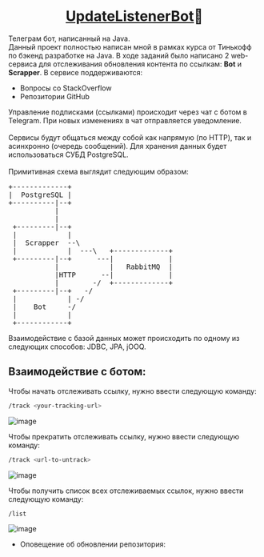 <h1 align="center"><a href=https://t.me/UpdateListenerBot>UpdateListenerBot</a>&#x1F916;</h1>

Телеграм бот, написанный на Java. \
Данный проект полностью написан мной в рамках курса от Тинькофф по бэкенд разработке на Java. В ходе заданий было написано 2
web-сервиса для отслеживания обновления контента по ссылкам: <b>Bot</b> и <b>Scrapper</b>. В сервисе поддерживаются:
<ul>
  <li>Вопросы со StackOverflow</li>
  <li>Репозитории GitHub</li>
</ul>

Управление подписками (ссылками) происходит через чат с ботом в Telegram. При новых изменениях в чат отправляется уведомление. \
\
Сервисы будут общаться между собой как напрямую (по HTTP), так и асинхронно (очередь сообщений). Для хранения данных будет использоваться СУБД PostgreSQL. \
\
Примитивная схема выглядит следующим образом:

<pre class="ql-syntax" spellcheck="false">+-------------+&nbsp;&nbsp;&nbsp;&nbsp;&nbsp;&nbsp;&nbsp;&nbsp;&nbsp;&nbsp;&nbsp;&nbsp;&nbsp;&nbsp;&nbsp;&nbsp;&nbsp;&nbsp;&nbsp;&nbsp;&nbsp;&nbsp; &nbsp;
|&nbsp; PostgreSQL |&nbsp;&nbsp;&nbsp;&nbsp;&nbsp;&nbsp;&nbsp;&nbsp;&nbsp;&nbsp;&nbsp;&nbsp;&nbsp;&nbsp;&nbsp;&nbsp;&nbsp;&nbsp;&nbsp;&nbsp;&nbsp;&nbsp; &nbsp;
+----------|--+&nbsp;&nbsp;&nbsp;&nbsp;&nbsp;&nbsp;&nbsp;&nbsp;&nbsp;&nbsp;&nbsp;&nbsp;&nbsp;&nbsp;&nbsp;&nbsp;&nbsp;&nbsp;&nbsp;&nbsp;&nbsp;&nbsp; &nbsp;
&nbsp;&nbsp;&nbsp;&nbsp;&nbsp;&nbsp;&nbsp;&nbsp;&nbsp;&nbsp; |&nbsp;&nbsp;&nbsp;&nbsp;&nbsp;&nbsp;&nbsp;&nbsp;&nbsp;&nbsp;&nbsp;&nbsp;&nbsp;&nbsp;&nbsp;&nbsp;&nbsp;&nbsp;&nbsp;&nbsp;&nbsp;&nbsp;&nbsp;&nbsp;&nbsp; &nbsp;
&nbsp;&nbsp;&nbsp;&nbsp;&nbsp;&nbsp;&nbsp;&nbsp;&nbsp;&nbsp; |&nbsp;&nbsp;&nbsp;&nbsp;&nbsp;&nbsp;&nbsp;&nbsp;&nbsp;&nbsp;&nbsp;&nbsp;&nbsp;&nbsp;&nbsp;&nbsp;&nbsp;&nbsp;&nbsp;&nbsp;&nbsp;&nbsp;&nbsp;&nbsp;&nbsp; &nbsp;
&nbsp;+---------|--+&nbsp;&nbsp;&nbsp;&nbsp;&nbsp;&nbsp;&nbsp;&nbsp;&nbsp;&nbsp;&nbsp;&nbsp;&nbsp;&nbsp;&nbsp;&nbsp;&nbsp;&nbsp;&nbsp;&nbsp;&nbsp;&nbsp; &nbsp;
&nbsp;|&nbsp;&nbsp;&nbsp;&nbsp;&nbsp;&nbsp;&nbsp;&nbsp;&nbsp;&nbsp;&nbsp; |&nbsp;&nbsp;&nbsp;&nbsp;&nbsp;&nbsp;&nbsp;&nbsp;&nbsp;&nbsp;&nbsp;&nbsp;&nbsp;&nbsp;&nbsp;&nbsp;&nbsp;&nbsp;&nbsp;&nbsp;&nbsp;&nbsp; &nbsp;
&nbsp;|&nbsp; Scrapper&nbsp; --\&nbsp;&nbsp;&nbsp;&nbsp;&nbsp;&nbsp;&nbsp;&nbsp;&nbsp;&nbsp;&nbsp;&nbsp;&nbsp;&nbsp;&nbsp;&nbsp;&nbsp;&nbsp;&nbsp;&nbsp; &nbsp;
&nbsp;|&nbsp;&nbsp;&nbsp;&nbsp;&nbsp;&nbsp;&nbsp;&nbsp;&nbsp;&nbsp;&nbsp; |&nbsp; ---\&nbsp;&nbsp; +-------------+
&nbsp;+---------|--+&nbsp;&nbsp;&nbsp;&nbsp;&nbsp; ---|&nbsp;&nbsp;&nbsp;&nbsp;&nbsp;&nbsp;&nbsp;&nbsp;&nbsp;&nbsp;&nbsp;&nbsp; |
&nbsp;&nbsp;&nbsp;&nbsp;&nbsp;&nbsp;&nbsp;&nbsp;&nbsp;&nbsp; |&nbsp;&nbsp;&nbsp;&nbsp;&nbsp;&nbsp;&nbsp;&nbsp;&nbsp;&nbsp;&nbsp; |&nbsp;&nbsp; RabbitMQ&nbsp; |
&nbsp;&nbsp;&nbsp;&nbsp;&nbsp;&nbsp;&nbsp;&nbsp;&nbsp;&nbsp; |HTTP&nbsp;&nbsp;&nbsp;&nbsp;&nbsp; --|&nbsp;&nbsp;&nbsp;&nbsp;&nbsp;&nbsp;&nbsp;&nbsp;&nbsp;&nbsp;&nbsp;&nbsp; |
&nbsp;&nbsp;&nbsp;&nbsp;&nbsp;&nbsp;&nbsp;&nbsp;&nbsp;&nbsp; |&nbsp;&nbsp;&nbsp;&nbsp;&nbsp;&nbsp;&nbsp; -/&nbsp; +-------------+
&nbsp;+---------|--+&nbsp;&nbsp; -/&nbsp;&nbsp;&nbsp;&nbsp;&nbsp;&nbsp;&nbsp;&nbsp;&nbsp;&nbsp;&nbsp;&nbsp;&nbsp;&nbsp;&nbsp;&nbsp;&nbsp; &nbsp;
&nbsp;|&nbsp;&nbsp;&nbsp;&nbsp;&nbsp;&nbsp;&nbsp;&nbsp;&nbsp;&nbsp;&nbsp; | -/&nbsp;&nbsp;&nbsp;&nbsp;&nbsp;&nbsp;&nbsp;&nbsp;&nbsp;&nbsp;&nbsp;&nbsp;&nbsp;&nbsp;&nbsp;&nbsp;&nbsp;&nbsp;&nbsp; &nbsp;
&nbsp;|&nbsp;&nbsp;&nbsp; Bot&nbsp;&nbsp;&nbsp;&nbsp; -/&nbsp;&nbsp;&nbsp;&nbsp;&nbsp;&nbsp;&nbsp;&nbsp;&nbsp;&nbsp;&nbsp;&nbsp;&nbsp;&nbsp;&nbsp;&nbsp;&nbsp;&nbsp;&nbsp;&nbsp;&nbsp; &nbsp;
&nbsp;|&nbsp;&nbsp;&nbsp;&nbsp;&nbsp;&nbsp;&nbsp;&nbsp;&nbsp;&nbsp;&nbsp; |&nbsp;&nbsp;&nbsp;&nbsp;&nbsp;&nbsp;&nbsp;&nbsp;&nbsp;&nbsp;&nbsp;&nbsp;&nbsp;&nbsp;&nbsp;&nbsp;&nbsp;&nbsp;&nbsp;&nbsp;&nbsp;&nbsp; &nbsp;
&nbsp;+------------+&nbsp;&nbsp;
</pre>

Взаимодействие с базой данных может происходить по одному из следующих способов: JDBC, JPA, jOOQ.

## Взаимодействие с ботом:

Чтобы начать отслеживать ссылку, нужно ввести следующую команду:
```bash
/track <your-tracking-url>
```
![image](https://github.com/vbandurin7/Tinkoff-Homeworks/assets/93590005/e9bf9c09-12b8-4c64-b720-a87fa0115b3f)

Чтобы прекратить отслеживать ссылку, нужно ввести следующую команду:
```bash
/track <url-to-untrack>
```
![image](https://github.com/vbandurin7/Tinkoff-Homeworks/assets/93590005/7c288e55-935b-4d7c-b5d6-ca28ca314164)

Чтобы получить список всех отслеживаемых ссылок, нужно ввести следующую команду:
```bash
/list
```
![image](https://github.com/vbandurin7/Tinkoff-Homeworks/assets/93590005/604e878c-9ad6-4870-a1d5-b3291133884a)


<ul>
    <li>Оповещение об обновлении репозитория: </li>
</ul>
